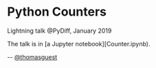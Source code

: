 # Python Counters

Lightning talk @PyDiff, January 2019

The talk is in [a Jupyter notebook][Counter.ipynb).

--
[@thomasguest](https://twitter.com/thomasguest)